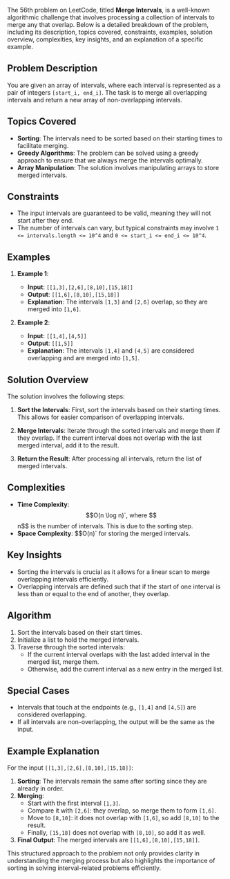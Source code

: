 The 56th problem on LeetCode, titled **Merge Intervals**, is a well-known algorithmic challenge that involves processing a collection of intervals to merge any that overlap. Below is a detailed breakdown of the problem, including its description, topics covered, constraints, examples, solution overview, complexities, key insights, and an explanation of a specific example.

## Problem Description

You are given an array of intervals, where each interval is represented as a pair of integers `[start_i, end_i]`. The task is to merge all overlapping intervals and return a new array of non-overlapping intervals.


## Topics Covered

- **Sorting**: The intervals need to be sorted based on their starting times to facilitate merging.
- **Greedy Algorithms**: The problem can be solved using a greedy approach to ensure that we always merge the intervals optimally.
- **Array Manipulation**: The solution involves manipulating arrays to store merged intervals.


## Constraints

- The input intervals are guaranteed to be valid, meaning they will not start after they end.
- The number of intervals can vary, but typical constraints may involve `1 <= intervals.length <= 10^4` and `0 <= start_i <= end_i <= 10^4`.


## Examples

1. **Example 1**:
    - **Input**: `[[1,3],[2,6],[8,10],[15,18]]`
    - **Output**: `[[1,6],[8,10],[15,18]]`
    - **Explanation**: The intervals `[1,3]` and `[2,6]` overlap, so they are merged into `[1,6]`.

2. **Example 2**:
    - **Input**: `[[1,4],[4,5]]`
    - **Output**: `[[1,5]]`
    - **Explanation**: The intervals `[1,4]` and `[4,5]` are considered overlapping and are merged into `[1,5]`.


## Solution Overview

The solution involves the following steps:

1. **Sort the Intervals**: First, sort the intervals based on their starting times. This allows for easier comparison of overlapping intervals.

2. **Merge Intervals**: Iterate through the sorted intervals and merge them if they overlap. If the current interval does not overlap with the last merged interval, add it to the result.

3. **Return the Result**: After processing all intervals, return the list of merged intervals.


## Complexities

- **Time Complexity**: $$O(n \log n)`, where $$n$$ is the number of intervals. This is due to the sorting step.
- **Space Complexity**: $$O(n)` for storing the merged intervals.


## Key Insights

- Sorting the intervals is crucial as it allows for a linear scan to merge overlapping intervals efficiently.
- Overlapping intervals are defined such that if the start of one interval is less than or equal to the end of another, they overlap.


## Algorithm

1. Sort the intervals based on their start times.
2. Initialize a list to hold the merged intervals.
3. Traverse through the sorted intervals:
    - If the current interval overlaps with the last added interval in the merged list, merge them.
    - Otherwise, add the current interval as a new entry in the merged list.


## Special Cases

- Intervals that touch at the endpoints (e.g., `[1,4]` and `[4,5]`) are considered overlapping.
- If all intervals are non-overlapping, the output will be the same as the input.


## Example Explanation

For the input `[[1,3],[2,6],[8,10],[15,18]]`:

1. **Sorting**: The intervals remain the same after sorting since they are already in order.
2. **Merging**:
    - Start with the first interval `[1,3]`.
    - Compare it with `[2,6]`: they overlap, so merge them to form `[1,6]`.
    - Move to `[8,10]`: it does not overlap with `[1,6]`, so add `[8,10]` to the result.
    - Finally, `[15,18]` does not overlap with `[8,10]`, so add it as well.
3. **Final Output**: The merged intervals are `[[1,6],[8,10],[15,18]]`.

This structured approach to the problem not only provides clarity in understanding the merging process but also highlights the importance of sorting in solving interval-related problems efficiently.

